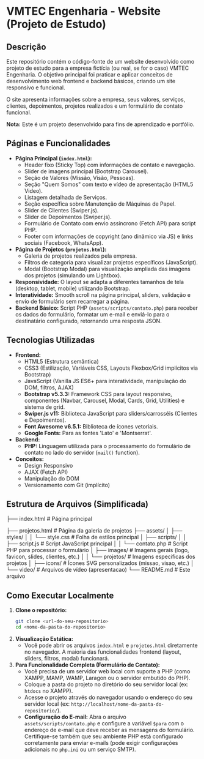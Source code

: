 # VMTEC Engenharia - Website (Projeto de Estudo)

## Descrição

Este repositório contém o código-fonte de um website desenvolvido como projeto de estudo para a empresa fictícia (ou real, se for o caso) VMTEC Engenharia. O objetivo principal foi praticar e aplicar conceitos de desenvolvimento web frontend e backend básicos, criando um site responsivo e funcional.

O site apresenta informações sobre a empresa, seus valores, serviços, clientes, depoimentos, projetos realizados e um formulário de contato funcional.

**Nota:** Este é um projeto desenvolvido para fins de aprendizado e portfólio.

## Páginas e Funcionalidades

*   **Página Principal (`index.html`):**
    *   Header fixo (Sticky Top) com informações de contato e navegação.
    *   Slider de imagens principal (Bootstrap Carousel).
    *   Seção de Valores (Missão, Visão, Pessoas).
    *   Seção "Quem Somos" com texto e vídeo de apresentação (HTML5 Video).
    *   Listagem detalhada de Serviços.
    *   Seção específica sobre Manutenção de Máquinas de Papel.
    *   Slider de Clientes (Swiper.js).
    *   Slider de Depoimentos (Swiper.js).
    *   Formulário de Contato com envio assíncrono (Fetch API) para script PHP.
    *   Footer com informações de copyright (ano dinâmico via JS) e links sociais (Facebook, WhatsApp).
*   **Página de Projetos (`projetos.html`):**
    *   Galeria de projetos realizados pela empresa.
    *   Filtros de categoria para visualizar projetos específicos (JavaScript).
    *   Modal (Bootstrap Modal) para visualização ampliada das imagens dos projetos (simulando um Lightbox).
*   **Responsividade:** O layout se adapta a diferentes tamanhos de tela (desktop, tablet, mobile) utilizando Bootstrap.
*   **Interatividade:** Smooth scroll na página principal, sliders, validação e envio de formulário sem recarregar a página.
*   **Backend Básico:** Script PHP (`assets/scripts/contato.php`) para receber os dados do formulário, formatar um e-mail e enviá-lo para o destinatário configurado, retornando uma resposta JSON.

## Tecnologias Utilizadas

*   **Frontend:**
    *   HTML5 (Estrutura semântica)
    *   CSS3 (Estilização, Variáveis CSS, Layouts Flexbox/Grid implícitos via Bootstrap)
    *   JavaScript (Vanilla JS ES6+ para interatividade, manipulação do DOM, filtros, AJAX)
    *   **Bootstrap v5.3.3:** Framework CSS para layout responsivo, componentes (Navbar, Carousel, Modal, Cards, Grid, Utilities) e sistema de grid.
    *   **Swiper.js v11:** Biblioteca JavaScript para sliders/carrosséis (Clientes e Depoimentos).
    *   **Font Awesome v6.5.1:** Biblioteca de ícones vetoriais.
    *   **Google Fonts:** Para as fontes 'Lato' e 'Montserrat'.
*   **Backend:**
    *   **PHP:** Linguagem utilizada para o processamento do formulário de contato no lado do servidor (`mail()` function).
*   **Conceitos:**
    *   Design Responsivo
    *   AJAX (Fetch API)
    *   Manipulação do DOM
    *   Versionamento com Git (implícito)

## Estrutura de Arquivos (Simplificada)

├── index.html # Página principal

├── projetos.html # Página da galeria de projetos
├── assets/
│ ├── styles/
│ │ └── style.css # Folha de estilos principal
│ ├── scripts/
│ │ ├── script.js # Script JavaScript principal
│ │ └── contato.php # Script PHP para processar o formulário
│ ├── images/ # Imagens gerais (logo, favicon, slides, clientes, etc.)
│ │ └── projetos/ # Imagens específicas dos projetos
│ ├── icons/ # Ícones SVG personalizados (missao, visao, etc.)
│ └── video/ # Arquivos de vídeo (apresentacao)
└── README.md # Este arquivo

## Como Executar Localmente

1.  **Clone o repositório:**
    ```bash
    git clone <url-do-seu-repositorio>
    cd <nome-da-pasta-do-repositorio>
    ```
2.  **Visualização Estática:**
    *   Você pode abrir os arquivos `index.html` e `projetos.html` diretamente no navegador. A maioria das funcionalidades frontend (layout, sliders, filtros, modal) funcionará.
3.  **Para Funcionalidade Completa (Formulário de Contato):**
    *   Você precisa de um servidor web local com suporte a PHP (como XAMPP, MAMP, WAMP, Laragon ou o servidor embutido do PHP).
    *   Coloque a pasta do projeto no diretório do seu servidor local (ex: `htdocs` no XAMPP).
    *   Acesse o projeto através do navegador usando o endereço do seu servidor local (ex: `http://localhost/nome-da-pasta-do-repositorio/`).
    *   **Configuração do E-mail:** Abra o arquivo `assets/scripts/contato.php` e configure a variável `$para` com o endereço de e-mail que deve receber as mensagens do formulário. Certifique-se também que seu ambiente PHP está configurado corretamente para enviar e-mails (pode exigir configurações adicionais no `php.ini` ou um serviço SMTP).